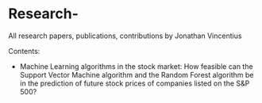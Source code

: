 # Research-
All research papers, publications, contributions by Jonathan Vincentius

Contents:
- Machine Learning algorithms in the stock market: How feasible can the Support Vector Machine algorithm and the Random Forest algorithm be in the prediction of future stock prices of companies listed on the S&P 500?
